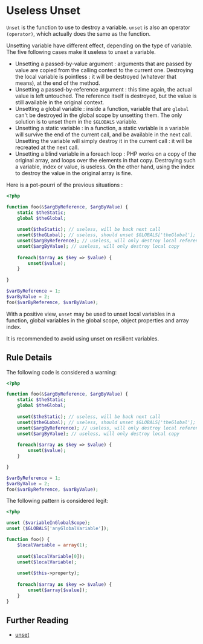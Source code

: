 <!-- Good Practices -->
# Useless Unset

`Unset` is the function to use to destroy a variable. `unset` is also an operator `(operator)`, which actually does the same as the function. 

Unsetting variable have different effect, depending on the type of variable. The five following cases make it useless to unset a variable. 

* Unsetting a passed-by-value argument : arguments that are passed by value are copied from the calling context to the current one. Destroying the local variable is pointless : it will be destroyed (whatever that means), at the end of the method. 
* Unsetting a passed-by-reference argument : this time again, the actual value is left untouched. The reference itself is destroyed, but the value is still available in the original context. 
* Unsetting a global variable : inside a function, variable that are `global` can't be destroyed in the global scope by unsetting them. The only solution is to unset them in the `$GLOBALS` variable. 
* Unsetting a static variable : in a function, a static variable is a variable will survive the end of the current call, and be available in the next call. Unsetting the variable will simply destroy it in the current call : it will be recreated at the next call. 
* Unsetting a blind variable in a foreach loop : PHP works on a copy of the original array, and loops over the elements in that copy. Destroying such a variable, index or value, is useless. On the other hand, using the index to destroy the value in the original array is fine. 

Here is a pot-pourri of the previous situations : 

```php
<?php

function foo(&$argByReference, $argByValue) { 
	static $theStatic;
	global $theGlobal;
	
	unset($theStatic); // useless, will be back next call
	unset($theGLobal); // useless, should unset $GLOBALS['theGlobal'];
	unset($argByReference); // useless, will only destroy local reference
	unset($argByValue); // useless, will only destroy local copy 
	
	foreach($array as $key => $value) {
		unset($value);
	}
	
}

$varByReference = 1;
$varByValue = 2;
foo($varByReference, $varByValue);

```

With a positive view, `unset` may be used to unset local variables in a function, global variables in the global scope, object properties and array index. 

It is recommended to avoid using unset on resilient variables.

## Rule Details

The following code is considered a warning:

```php
<?php

function foo(&$argByReference, $argByValue) { 
	static $theStatic;
	global $theGlobal;
	
	unset($theStatic); // useless, will be back next call
	unset($theGLobal); // useless, should unset $GLOBALS['theGlobal'];
	unset($argByReference); // useless, will only destroy local reference
	unset($argByValue); // useless, will only destroy local copy 
	
	foreach($array as $key => $value) {
		unset($value);
	}

}

$varByReference = 1;
$varByValue = 2;
foo($varByReference, $varByValue);

```

The following pattern is considered legit:

```php
<?php

unset ($variableInGlobalScope);
unset ($GLOBALS['anyGlobalVariable']);

function foo() {
	$localVariable = array(1);
	
	unset($localVariable[0]);
	unset($localVariable);
	
	unset($this->property);
	
	foreach($array as $key => $value) {
		unset($array[$value]);
	}
}

```


## Further Reading
* [unset](http://php.net/manual/en/function.unset.php)
